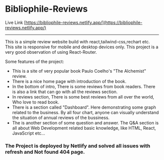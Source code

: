 # Bibliophile-Reviews

Live Link [https://bibliophile-reviews.netlify.app/](https://bibliophile-reviews.netlify.app/)
***
This is a simple review website build with react,tailwind-css,rechart etc. This site is responsive for mobile and desktop devices only. This project is a very good observation of using React-Router.

Some features of the project:
 * This is a site of very popular book Paulo Coelho's "The Alchemist" review.
 * There is a nice home page with introduction of the book.
 * In the bottom of intro, There is some reviews from book readers. There is also a link that can go with all the reviews section.
 * In reviews section, There is some best reviews from all over the world, Who love to read book.
 * There is a section called "Dashboard". Here demonstrating some graph related to the business. By all four chart, anyone can visually understand the situation of annual reviews of the bussiness.
 * The is another section of some question and answer. The Q&A section is all about Web Development related basic knowledge, like HTML, React, JavaScript etc...

 ### The Project is deployed by Netlify and solved all issues with refresh and Not found 404 page.